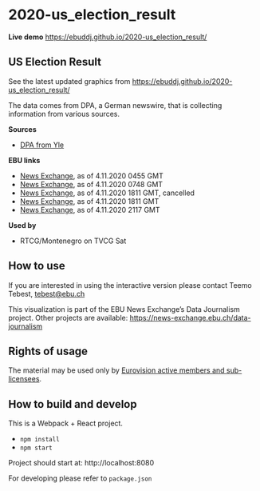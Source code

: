 # 2020-us_election_result

**Live demo** https://ebuddj.github.io/2020-us_election_result/

## US Election Result

See the latest updated graphics from https://ebuddj.github.io/2020-us_election_result/

The data comes from DPA, a German newswire, that is collecting information from various sources.

**Sources**
* [DPA from Yle](https://yle.fi/uutiset/3-11620051)

**EBU links**
* [News Exchange](https://news-exchange.ebu.ch/item_detail/93dd461dc7ba991666fc96d9b8854435/2020_21049805), as of 4.11.2020 0455 GMT
* [News Exchange](https://news-exchange.ebu.ch/item_detail/93dd461dc7ba991666fc96d9b8854435/2020_21049825), as of 4.11.2020 0748 GMT
* [News Exchange](https://news-exchange.ebu.ch/item_detail/d5092ccf5264ddfe740e9ea243a03422/2020_21050029), as of 4.11.2020 1811 GMT, cancelled
* [News Exchange](https://news-exchange.ebu.ch/item_detail/d5092ccf5264ddfe740e9ea243a03422/2020_21050047), as of 4.11.2020 1811 GMT
* [News Exchange](https://news-exchange.ebu.ch/item_detail/d5092ccf5264ddfe740e9ea243a03422/2020_21050059), as of 4.11.2020 2117 GMT

**Used by**
* RTCG/Montenegro on TVCG Sat

## How to use

If you are interested in using the interactive version please contact Teemo Tebest, tebest@ebu.ch

This visualization is part of the EBU News Exchange’s Data Journalism project. Other projects are available: https://news-exchange.ebu.ch/data-journalism

## Rights of usage

The material may be used only by [Eurovision active members and sub-licensees](https://www.ebu.ch/eurovision-news/members-and-sublicensees).

## How to build and develop

This is a Webpack + React project.

* `npm install`
* `npm start`

Project should start at: http://localhost:8080

For developing please refer to `package.json`